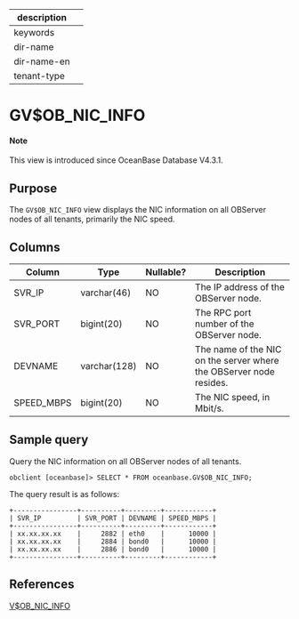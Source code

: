 |description||
|---|---|
|keywords||
|dir-name||
|dir-name-en||
|tenant-type||

# GV$OB_NIC_INFO

<main id="notice" type='explain'>
<h4>Note</h4>
<p>This view is introduced since OceanBase Database V4.3.1. </p>
</main>

## Purpose

The `GV$OB_NIC_INFO` view displays the NIC information on all OBServer nodes of all tenants, primarily the NIC speed. 

## Columns

| **Column** | **Type** | **Nullable?** | **Description** |
| ------------ | ------- | ------------------- | -------- |
| SVR_IP | varchar(46) | NO | The IP address of the OBServer node. |
| SVR_PORT | bigint(20) | NO | The RPC port number of the OBServer node. |
| DEVNAME | varchar(128) | NO | The name of the NIC on the server where the OBServer node resides. |
| SPEED_MBPS | bigint(20) | NO | The NIC speed, in Mbit/s. |

## Sample query

Query the NIC information on all OBServer nodes of all tenants. 

```shell
obclient [oceanbase]> SELECT * FROM oceanbase.GV$OB_NIC_INFO;
```

The query result is as follows:

```shell
+----------------+----------+---------+------------+
| SVR_IP         | SVR_PORT | DEVNAME | SPEED_MBPS |
+----------------+----------+---------+------------+
| xx.xx.xx.xx    |     2882 | eth0    |      10000 |
| xx.xx.xx.xx    |     2884 | bond0   |      10000 |
| xx.xx.xx.xx    |     2886 | bond0   |      10000 |
+----------------+----------+---------+------------+
```

## References

[V$OB_NIC_INFO](32250.v-ob_nic_info-of-sys-tenant.md)